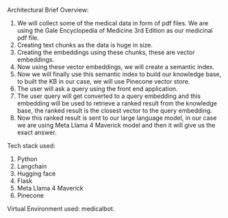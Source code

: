 Architectural Brief Overview:
1. We will collect some of the medical data in form of pdf files. We are using the Gale Encyclopedia of Medicine 3rd Edition as our medicinal pdf file.
2. Creating text chunks as the data is huge in size.
3. Creating the embeddings using these chunks, these are vector embeddings.
4. Now using these vector embeddings, we will create a semantic index. 
5. Now we will finally use this semantic index to build our knowledge base, to built the KB in our case, we will use Pinecone vector store.
6. The user will ask a query using the front end application. 
7. The user query will get converted to a query embedding and this embedding will be used to retrieve a ranked result from the knowledge base, the ranked result is the closest vector to the query embedding.
8. Now this ranked result is sent to our large language model, in our case we are using Meta Llama 4 Maverick model and then it will give us the exact answer. 

Tech stack used:
1. Python
2. Langchain
3. Hugging face
4. Flask 
5. Meta Llama 4 Maverick
6. Pinecone

Virtual Environment used: medicalbot.
